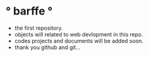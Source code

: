 # °  barffe  °
* the first repository.
* objects will related to web devlopment in this repo.
* codes projects and documents will be added soon.
* thank you github and git...
